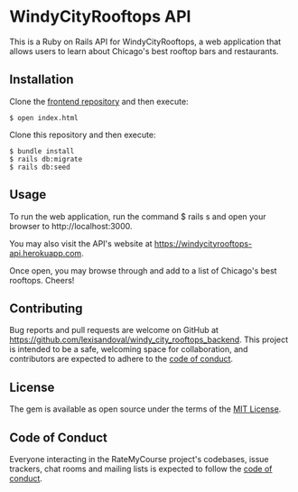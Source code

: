 # WindyCityRooftops API

This is a Ruby on Rails API for WindyCityRooftops, a web application that allows users to learn about Chicago's best rooftop bars and restaurants. 

## Installation

Clone the [frontend repository](https://github.com/lexisandoval/windy_city_rooftops_frontend.git) and then execute:

    $ open index.html

Clone this repository and then execute:

    $ bundle install
    $ rails db:migrate
    $ rails db:seed

## Usage

To run the web application, run the command $ rails s and open your browser to http://localhost:3000.

You may also visit the API's website at https://windycityrooftops-api.herokuapp.com.

Once open, you may browse through and add to a list of Chicago's best rooftops. Cheers!

## Contributing

Bug reports and pull requests are welcome on GitHub at https://github.com/lexisandoval/windy_city_rooftops_backend. This project is intended to be a safe, welcoming space for collaboration, and contributors are expected to adhere to the [code of conduct](https://github.com/lexisandoval/windy_city_rooftops_backend/blob/master/CODE_OF_CONDUCT.md).

## License

The gem is available as open source under the terms of the [MIT License](https://opensource.org/licenses/MIT).

## Code of Conduct

Everyone interacting in the RateMyCourse project's codebases, issue trackers, chat rooms and mailing lists is expected to follow the [code of conduct](https://github.com/lexisandoval/windy_city_rooftops_backend/blob/master/CODE_OF_CONDUCT.md).

